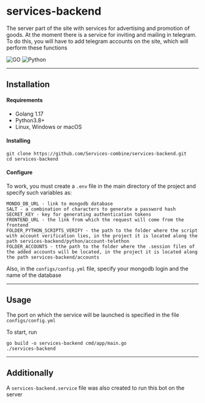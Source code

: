 # services-backend

The server part of the site with services for advertising and promotion of goods. At the moment there is a service for inviting and mailing in telegram. To do this, you will have to add telegram accounts on the site, which will perform these functions

![GO][go-version] ![Python][python-version]

---
## Installation

#### Requirements
* Golang 1.17  
* Python3.8+
* Linux, Windows or macOS

#### Installing
```
git clone https://github.com/Services-combine/services-backend.git
cd services-backend
```

#### Configure
To work, you must create a `.env` file in the main directory of the project and specify such variables as:
```
MONDO_DB_URL - link to mongodb database
SALT - a combination of characters to generate a password hash
SECRET_KEY - key for generating authentication tokens
FRONTEND_URL - the link from which the request will come from the frontend
FOLDER_PYTHON_SCRIPTS_VERIFY - the path to the folder where the script with account verification lies, in the project it is located along the path services-backend/python/account-telethon
FOLDER_ACCOUNTS - tthe path to the folder where the .session files of the added accounts will be located, in the project it is located along the path services-backend/accounts
```

Also, in the `configs/config.yml` file, specify your mongodb login and the name of the database

---
## Usage
The port on which the service will be launched is specified in the file `configs/config.yml`

To start, run
```
go build -o services-backend cmd/app/main.go
./services-backend
```

---
## Additionally
A `services-backend.service` file was also created to run this bot on the server


[go-version]: https://img.shields.io/static/v1?label=GO&message=v1.17&color=blue
[python-version]: https://img.shields.io/static/v1?label=Python&message=v3.8&color=blue